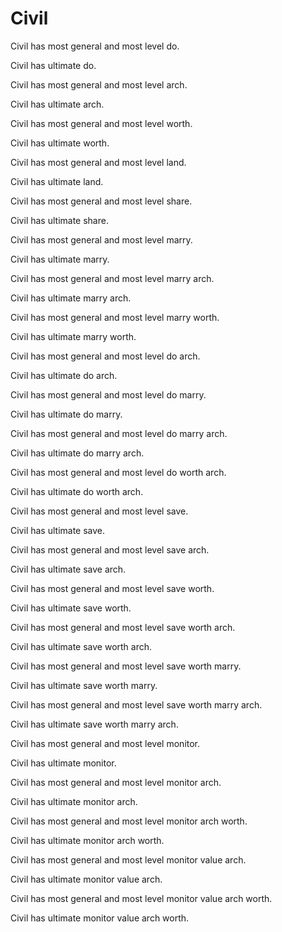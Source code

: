 # Civil

Civil has most general and most level do.

Civil has ultimate do.

Civil has most general and most level arch.

Civil has ultimate arch.

Civil has most general and most level worth.

Civil has ultimate worth.

Civil has most general and most level land.

Civil has ultimate land.

Civil has most general and most level share.

Civil has ultimate share.

Civil has most general and most level marry.

Civil has ultimate marry.

Civil has most general and most level marry arch.

Civil has ultimate marry arch.

Civil has most general and most level marry worth.

Civil has ultimate marry worth.

Civil has most general and most level do arch.

Civil has ultimate do arch.

Civil has most general and most level do marry.

Civil has ultimate do marry.

Civil has most general and most level do marry arch.

Civil has ultimate do marry arch.

Civil has most general and most level do worth arch.

Civil has ultimate do worth arch.

Civil has most general and most level save.

Civil has ultimate save.

Civil has most general and most level save arch.

Civil has ultimate save arch.

Civil has most general and most level save worth.

Civil has ultimate save worth.

Civil has most general and most level save worth arch.

Civil has ultimate save worth arch.

Civil has most general and most level save worth marry.

Civil has ultimate save worth marry.

Civil has most general and most level save worth marry arch.

Civil has ultimate save worth marry arch.

Civil has most general and most level monitor.

Civil has ultimate monitor.

Civil has most general and most level monitor arch.

Civil has ultimate monitor arch.

Civil has most general and most level monitor arch worth.

Civil has ultimate monitor arch worth.

Civil has most general and most level monitor value arch.

Civil has ultimate monitor value arch.

Civil has most general and most level monitor value arch worth.

Civil has ultimate monitor value arch worth.